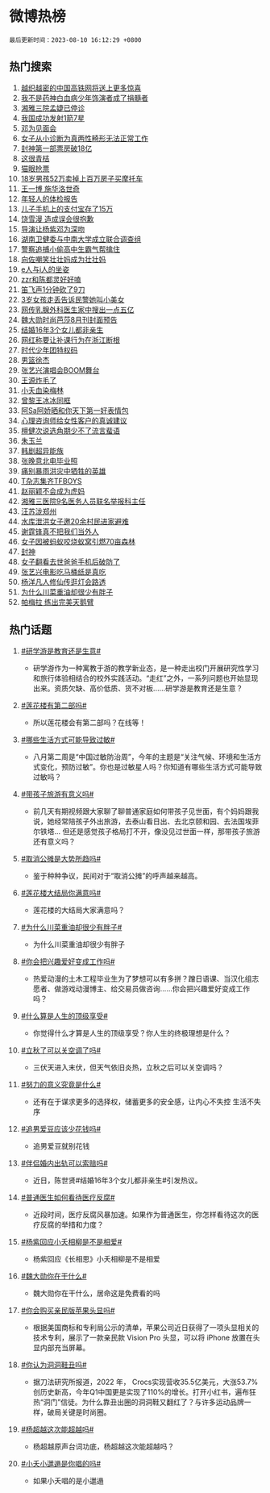 # 微博热榜

`最后更新时间：2023-08-10 16:12:29 +0800`

## 热门搜索

1. [越织越密的中国高铁网将送上更多惊喜](https://m.weibo.cn/search?containerid=100103type%3D1%26t%3D10%26q%3D%23%E8%B6%8A%E7%BB%87%E8%B6%8A%E5%AF%86%E7%9A%84%E4%B8%AD%E5%9B%BD%E9%AB%98%E9%93%81%E7%BD%91%E5%B0%86%E9%80%81%E4%B8%8A%E6%9B%B4%E5%A4%9A%E6%83%8A%E5%96%9C%23&stream_entry_id=51&isnewpage=1&extparam=seat%3D1%26filter_type%3Drealtimehot%26dgr%3D0%26cate%3D10103%26pos%3D0%26stream_entry_id%3D51%26c_type%3D51%26display_time%3D1691655146%26pre_seqid%3D169165514673491755182&luicode=10000011&lfid=106003type%253D25%2526t%253D3%2526disable_hot%253D1%2526filter_type%253Drealtimehot)
1. [我不是药神白血病少年饰演者成了捐髓者](https://m.weibo.cn/search?containerid=100103type%3D1%26t%3D10%26q%3D%23%E6%88%91%E4%B8%8D%E6%98%AF%E8%8D%AF%E7%A5%9E%E7%99%BD%E8%A1%80%E7%97%85%E5%B0%91%E5%B9%B4%E9%A5%B0%E6%BC%94%E8%80%85%E6%88%90%E4%BA%86%E6%8D%90%E9%AB%93%E8%80%85%23&stream_entry_id=31&isnewpage=1&extparam=seat%3D1%26filter_type%3Drealtimehot%26cate%3D5001%26pos%3D0%26stream_entry_id%3D31%26lcate%3D5001%26band_rank%3D1%26q%3D%2523%25E6%2588%2591%25E4%25B8%258D%25E6%2598%25AF%25E8%258D%25AF%25E7%25A5%259E%25E7%2599%25BD%25E8%25A1%2580%25E7%2597%2585%25E5%25B0%2591%25E5%25B9%25B4%25E9%25A5%25B0%25E6%25BC%2594%25E8%2580%2585%25E6%2588%2590%25E4%25BA%2586%25E6%258D%2590%25E9%25AB%2593%25E8%2580%2585%2523%26realpos%3D1%26dgr%3D0%26flag%3D32768%26c_type%3D31%26display_time%3D1691655146%26pre_seqid%3D169165514673491755182&luicode=10000011&lfid=106003type%253D25%2526t%253D3%2526disable_hot%253D1%2526filter_type%253Drealtimehot)
1. [湘雅三院孟婕已停诊](https://m.weibo.cn/search?containerid=100103type%3D1%26t%3D10%26q%3D%23%E6%B9%98%E9%9B%85%E4%B8%89%E9%99%A2%E5%AD%9F%E5%A9%95%E5%B7%B2%E5%81%9C%E8%AF%8A%23&stream_entry_id=31&isnewpage=1&extparam=seat%3D1%26filter_type%3Drealtimehot%26cate%3D5001%26pos%3D1%26stream_entry_id%3D31%26lcate%3D5001%26band_rank%3D2%26q%3D%2523%25E6%25B9%2598%25E9%259B%2585%25E4%25B8%2589%25E9%2599%25A2%25E5%25AD%259F%25E5%25A9%2595%25E5%25B7%25B2%25E5%2581%259C%25E8%25AF%258A%2523%26realpos%3D2%26dgr%3D0%26flag%3D2%26c_type%3D31%26display_time%3D1691655146%26pre_seqid%3D169165514673491755182&luicode=10000011&lfid=106003type%253D25%2526t%253D3%2526disable_hot%253D1%2526filter_type%253Drealtimehot)
1. [我国成功发射1箭7星](https://m.weibo.cn/search?containerid=100103type%3D1%26t%3D10%26q%3D%23%E6%88%91%E5%9B%BD%E6%88%90%E5%8A%9F%E5%8F%91%E5%B0%841%E7%AE%AD7%E6%98%9F%23&stream_entry_id=31&isnewpage=1&extparam=seat%3D1%26filter_type%3Drealtimehot%26cate%3D5001%26pos%3D2%26stream_entry_id%3D31%26lcate%3D5001%26band_rank%3D3%26q%3D%2523%25E6%2588%2591%25E5%259B%25BD%25E6%2588%2590%25E5%258A%259F%25E5%258F%2591%25E5%25B0%25841%25E7%25AE%25AD7%25E6%2598%259F%2523%26realpos%3D3%26dgr%3D0%26flag%3D0%26c_type%3D31%26display_time%3D1691655146%26pre_seqid%3D169165514673491755182&luicode=10000011&lfid=106003type%253D25%2526t%253D3%2526disable_hot%253D1%2526filter_type%253Drealtimehot)
1. [邓为见面会](https://m.weibo.cn/search?containerid=100103type%3D1%26t%3D10%26q%3D%E9%82%93%E4%B8%BA%E8%A7%81%E9%9D%A2%E4%BC%9A&stream_entry_id=31&isnewpage=1&extparam=seat%3D1%26filter_type%3Drealtimehot%26cate%3D5001%26pos%3D3%26stream_entry_id%3D31%26lcate%3D5001%26band_rank%3D4%26q%3D%25E9%2582%2593%25E4%25B8%25BA%25E8%25A7%2581%25E9%259D%25A2%25E4%25BC%259A%26realpos%3D4%26dgr%3D0%26flag%3D1%26c_type%3D31%26display_time%3D1691655146%26pre_seqid%3D169165514673491755182&luicode=10000011&lfid=106003type%253D25%2526t%253D3%2526disable_hot%253D1%2526filter_type%253Drealtimehot)
1. [女子从小诊断为真两性畸形无法正常工作](https://m.weibo.cn/search?containerid=100103type%3D1%26t%3D10%26q%3D%23%E5%A5%B3%E5%AD%90%E4%BB%8E%E5%B0%8F%E8%AF%8A%E6%96%AD%E4%B8%BA%E7%9C%9F%E4%B8%A4%E6%80%A7%E7%95%B8%E5%BD%A2%E6%97%A0%E6%B3%95%E6%AD%A3%E5%B8%B8%E5%B7%A5%E4%BD%9C%23&stream_entry_id=31&isnewpage=1&extparam=seat%3D1%26filter_type%3Drealtimehot%26cate%3D5001%26pos%3D4%26stream_entry_id%3D31%26lcate%3D5001%26band_rank%3D5%26q%3D%2523%25E5%25A5%25B3%25E5%25AD%2590%25E4%25BB%258E%25E5%25B0%258F%25E8%25AF%258A%25E6%2596%25AD%25E4%25B8%25BA%25E7%259C%259F%25E4%25B8%25A4%25E6%2580%25A7%25E7%2595%25B8%25E5%25BD%25A2%25E6%2597%25A0%25E6%25B3%2595%25E6%25AD%25A3%25E5%25B8%25B8%25E5%25B7%25A5%25E4%25BD%259C%2523%26realpos%3D5%26dgr%3D0%26flag%3D2%26c_type%3D31%26display_time%3D1691655146%26pre_seqid%3D169165514673491755182&luicode=10000011&lfid=106003type%253D25%2526t%253D3%2526disable_hot%253D1%2526filter_type%253Drealtimehot)
1. [封神第一部票房破18亿](https://m.weibo.cn/search?containerid=100103type%3D1%26t%3D10%26q%3D%23%E5%B0%81%E7%A5%9E%E7%AC%AC%E4%B8%80%E9%83%A8%E7%A5%A8%E6%88%BF%E7%A0%B418%E4%BA%BF%23&stream_entry_id=31&isnewpage=1&extparam=seat%3D1%26filter_type%3Drealtimehot%26cate%3D5001%26pos%3D5%26stream_entry_id%3D31%26lcate%3D5001%26band_rank%3D6%26q%3D%2523%25E5%25B0%2581%25E7%25A5%259E%25E7%25AC%25AC%25E4%25B8%2580%25E9%2583%25A8%25E7%25A5%25A8%25E6%2588%25BF%25E7%25A0%25B418%25E4%25BA%25BF%2523%26realpos%3D6%26dgr%3D0%26flag%3D1%26c_type%3D31%26display_time%3D1691655146%26pre_seqid%3D169165514673491755182&luicode=10000011&lfid=106003type%253D25%2526t%253D3%2526disable_hot%253D1%2526filter_type%253Drealtimehot)
1. [这很青桔](https://m.weibo.cn/search?containerid=100103type%3D1%26t%3D10%26q%3D%23%E8%BF%99%E5%BE%88%E9%9D%92%E6%A1%94%23&stream_entry_id=31&isnewpage=1&extparam=seat%3D1%26filter_type%3Drealtimehot%26cate%3D5001%26topic_ad%3D1%26pos%3D6%26stream_entry_id%3D31%26lcate%3D5001%26band_rank%3D7%26q%3D%2523%25E8%25BF%2599%25E5%25BE%2588%25E9%259D%2592%25E6%25A1%2594%2523%26dgr%3D0%26is_ad_pos%3D1%26adid%3D198645%26c_type%3D31%26display_time%3D1691655146%26pre_seqid%3D169165514673491755182&luicode=10000011&lfid=106003type%253D25%2526t%253D3%2526disable_hot%253D1%2526filter_type%253Drealtimehot)
1. [猫眼抢票](https://m.weibo.cn/search?containerid=100103type%3D1%26t%3D10%26q%3D%E7%8C%AB%E7%9C%BC%E6%8A%A2%E7%A5%A8&stream_entry_id=31&isnewpage=1&extparam=seat%3D1%26filter_type%3Drealtimehot%26cate%3D5001%26pos%3D7%26stream_entry_id%3D31%26lcate%3D5001%26band_rank%3D7%26q%3D%25E7%258C%25AB%25E7%259C%25BC%25E6%258A%25A2%25E7%25A5%25A8%26realpos%3D7%26dgr%3D0%26flag%3D1%26c_type%3D31%26display_time%3D1691655146%26pre_seqid%3D169165514673491755182&luicode=10000011&lfid=106003type%253D25%2526t%253D3%2526disable_hot%253D1%2526filter_type%253Drealtimehot)
1. [18岁男孩52万卖掉上百万房子买摩托车](https://m.weibo.cn/search?containerid=100103type%3D1%26t%3D10%26q%3D%2318%E5%B2%81%E7%94%B7%E5%AD%A952%E4%B8%87%E5%8D%96%E6%8E%89%E4%B8%8A%E7%99%BE%E4%B8%87%E6%88%BF%E5%AD%90%E4%B9%B0%E6%91%A9%E6%89%98%E8%BD%A6%23&stream_entry_id=31&isnewpage=1&extparam=seat%3D1%26filter_type%3Drealtimehot%26cate%3D5001%26pos%3D8%26stream_entry_id%3D31%26lcate%3D5001%26band_rank%3D8%26q%3D%252318%25E5%25B2%2581%25E7%2594%25B7%25E5%25AD%25A952%25E4%25B8%2587%25E5%258D%2596%25E6%258E%2589%25E4%25B8%258A%25E7%2599%25BE%25E4%25B8%2587%25E6%2588%25BF%25E5%25AD%2590%25E4%25B9%25B0%25E6%2591%25A9%25E6%2589%2598%25E8%25BD%25A6%2523%26realpos%3D8%26dgr%3D0%26flag%3D2%26c_type%3D31%26display_time%3D1691655146%26pre_seqid%3D169165514673491755182&luicode=10000011&lfid=106003type%253D25%2526t%253D3%2526disable_hot%253D1%2526filter_type%253Drealtimehot)
1. [王一博 施华洛世奇](https://m.weibo.cn/search?containerid=100103type%3D1%26t%3D10%26q%3D%E7%8E%8B%E4%B8%80%E5%8D%9A+%E6%96%BD%E5%8D%8E%E6%B4%9B%E4%B8%96%E5%A5%87&stream_entry_id=31&isnewpage=1&extparam=seat%3D1%26filter_type%3Drealtimehot%26cate%3D5001%26pos%3D9%26stream_entry_id%3D31%26lcate%3D5001%26band_rank%3D9%26q%3D%25E7%258E%258B%25E4%25B8%2580%25E5%258D%259A%2520%25E6%2596%25BD%25E5%258D%258E%25E6%25B4%259B%25E4%25B8%2596%25E5%25A5%2587%26realpos%3D9%26dgr%3D0%26flag%3D16%26c_type%3D31%26display_time%3D1691655146%26pre_seqid%3D169165514673491755182&luicode=10000011&lfid=106003type%253D25%2526t%253D3%2526disable_hot%253D1%2526filter_type%253Drealtimehot)
1. [年轻人的体检报告](https://m.weibo.cn/search?containerid=100103type%3D1%26t%3D10%26q%3D%E5%B9%B4%E8%BD%BB%E4%BA%BA%E7%9A%84%E4%BD%93%E6%A3%80%E6%8A%A5%E5%91%8A&stream_entry_id=31&isnewpage=1&extparam=seat%3D1%26filter_type%3Drealtimehot%26cate%3D5001%26pos%3D10%26stream_entry_id%3D31%26lcate%3D5001%26band_rank%3D10%26q%3D%25E5%25B9%25B4%25E8%25BD%25BB%25E4%25BA%25BA%25E7%259A%2584%25E4%25BD%2593%25E6%25A3%2580%25E6%258A%25A5%25E5%2591%258A%26realpos%3D10%26dgr%3D0%26flag%3D1%26c_type%3D31%26display_time%3D1691655146%26pre_seqid%3D169165514673491755182&luicode=10000011&lfid=106003type%253D25%2526t%253D3%2526disable_hot%253D1%2526filter_type%253Drealtimehot)
1. [儿子手机上的支付宝存了15万](https://m.weibo.cn/search?containerid=100103type%3D1%26t%3D10%26q%3D%E5%84%BF%E5%AD%90%E6%89%8B%E6%9C%BA%E4%B8%8A%E7%9A%84%E6%94%AF%E4%BB%98%E5%AE%9D%E5%AD%98%E4%BA%8615%E4%B8%87&stream_entry_id=31&isnewpage=1&extparam=seat%3D1%26filter_type%3Drealtimehot%26cate%3D5001%26pos%3D11%26stream_entry_id%3D31%26lcate%3D5001%26band_rank%3D11%26q%3D%25E5%2584%25BF%25E5%25AD%2590%25E6%2589%258B%25E6%259C%25BA%25E4%25B8%258A%25E7%259A%2584%25E6%2594%25AF%25E4%25BB%2598%25E5%25AE%259D%25E5%25AD%2598%25E4%25BA%258615%25E4%25B8%2587%26realpos%3D11%26dgr%3D0%26flag%3D2%26c_type%3D31%26display_time%3D1691655146%26pre_seqid%3D169165514673491755182&luicode=10000011&lfid=106003type%253D25%2526t%253D3%2526disable_hot%253D1%2526filter_type%253Drealtimehot)
1. [饶雪漫 造成误会很抱歉](https://m.weibo.cn/search?containerid=100103type%3D1%26t%3D10%26q%3D%E9%A5%B6%E9%9B%AA%E6%BC%AB+%E9%80%A0%E6%88%90%E8%AF%AF%E4%BC%9A%E5%BE%88%E6%8A%B1%E6%AD%89&stream_entry_id=31&isnewpage=1&extparam=seat%3D1%26filter_type%3Drealtimehot%26cate%3D5001%26pos%3D12%26stream_entry_id%3D31%26lcate%3D5001%26band_rank%3D12%26q%3D%25E9%25A5%25B6%25E9%259B%25AA%25E6%25BC%25AB%2520%25E9%2580%25A0%25E6%2588%2590%25E8%25AF%25AF%25E4%25BC%259A%25E5%25BE%2588%25E6%258A%25B1%25E6%25AD%2589%26realpos%3D12%26dgr%3D0%26flag%3D2%26c_type%3D31%26display_time%3D1691655146%26pre_seqid%3D169165514673491755182&luicode=10000011&lfid=106003type%253D25%2526t%253D3%2526disable_hot%253D1%2526filter_type%253Drealtimehot)
1. [导演让杨紫邓为深吻](https://m.weibo.cn/search?containerid=100103type%3D1%26t%3D10%26q%3D%23%E5%AF%BC%E6%BC%94%E8%AE%A9%E6%9D%A8%E7%B4%AB%E9%82%93%E4%B8%BA%E6%B7%B1%E5%90%BB%23&stream_entry_id=31&isnewpage=1&extparam=seat%3D1%26filter_type%3Drealtimehot%26cate%3D5001%26pos%3D13%26stream_entry_id%3D31%26lcate%3D5001%26band_rank%3D13%26q%3D%2523%25E5%25AF%25BC%25E6%25BC%2594%25E8%25AE%25A9%25E6%259D%25A8%25E7%25B4%25AB%25E9%2582%2593%25E4%25B8%25BA%25E6%25B7%25B1%25E5%2590%25BB%2523%26realpos%3D13%26dgr%3D0%26flag%3D0%26c_type%3D31%26display_time%3D1691655146%26pre_seqid%3D169165514673491755182&luicode=10000011&lfid=106003type%253D25%2526t%253D3%2526disable_hot%253D1%2526filter_type%253Drealtimehot)
1. [湖南卫健委与中南大学成立联合调查组](https://m.weibo.cn/search?containerid=100103type%3D1%26t%3D10%26q%3D%23%E6%B9%96%E5%8D%97%E5%8D%AB%E5%81%A5%E5%A7%94%E4%B8%8E%E4%B8%AD%E5%8D%97%E5%A4%A7%E5%AD%A6%E6%88%90%E7%AB%8B%E8%81%94%E5%90%88%E8%B0%83%E6%9F%A5%E7%BB%84%23&stream_entry_id=31&isnewpage=1&extparam=seat%3D1%26filter_type%3Drealtimehot%26cate%3D5001%26pos%3D14%26stream_entry_id%3D31%26lcate%3D5001%26band_rank%3D14%26q%3D%2523%25E6%25B9%2596%25E5%258D%2597%25E5%258D%25AB%25E5%2581%25A5%25E5%25A7%2594%25E4%25B8%258E%25E4%25B8%25AD%25E5%258D%2597%25E5%25A4%25A7%25E5%25AD%25A6%25E6%2588%2590%25E7%25AB%258B%25E8%2581%2594%25E5%2590%2588%25E8%25B0%2583%25E6%259F%25A5%25E7%25BB%2584%2523%26realpos%3D14%26dgr%3D0%26flag%3D0%26c_type%3D31%26display_time%3D1691655146%26pre_seqid%3D169165514673491755182&luicode=10000011&lfid=106003type%253D25%2526t%253D3%2526disable_hot%253D1%2526filter_type%253Drealtimehot)
1. [警察追捕小偷高中生霸气帮擒住](https://m.weibo.cn/search?containerid=100103type%3D1%26t%3D10%26q%3D%23%E8%AD%A6%E5%AF%9F%E8%BF%BD%E6%8D%95%E5%B0%8F%E5%81%B7%E9%AB%98%E4%B8%AD%E7%94%9F%E9%9C%B8%E6%B0%94%E5%B8%AE%E6%93%92%E4%BD%8F%23&stream_entry_id=31&isnewpage=1&extparam=seat%3D1%26filter_type%3Drealtimehot%26cate%3D5001%26pos%3D15%26stream_entry_id%3D31%26lcate%3D5001%26dgr%3D0%26band_rank%3D15%26q%3D%2523%25E8%25AD%25A6%25E5%25AF%259F%25E8%25BF%25BD%25E6%258D%2595%25E5%25B0%258F%25E5%2581%25B7%25E9%25AB%2598%25E4%25B8%25AD%25E7%2594%259F%25E9%259C%25B8%25E6%25B0%2594%25E5%25B8%25AE%25E6%2593%2592%25E4%25BD%258F%2523%26realpos%3D15%26flag%3D32768%26adid%3D198968%26c_type%3D31%26display_time%3D1691655146%26pre_seqid%3D169165514673491755182&luicode=10000011&lfid=106003type%253D25%2526t%253D3%2526disable_hot%253D1%2526filter_type%253Drealtimehot)
1. [向佐嘲笑壮壮妈成为壮壮妈](https://m.weibo.cn/search?containerid=100103type%3D1%26t%3D10%26q%3D%23%E5%90%91%E4%BD%90%E5%98%B2%E7%AC%91%E5%A3%AE%E5%A3%AE%E5%A6%88%E6%88%90%E4%B8%BA%E5%A3%AE%E5%A3%AE%E5%A6%88%23&stream_entry_id=31&isnewpage=1&extparam=seat%3D1%26filter_type%3Drealtimehot%26cate%3D5001%26pos%3D16%26stream_entry_id%3D31%26lcate%3D5001%26band_rank%3D16%26q%3D%2523%25E5%2590%2591%25E4%25BD%2590%25E5%2598%25B2%25E7%25AC%2591%25E5%25A3%25AE%25E5%25A3%25AE%25E5%25A6%2588%25E6%2588%2590%25E4%25B8%25BA%25E5%25A3%25AE%25E5%25A3%25AE%25E5%25A6%2588%2523%26realpos%3D16%26dgr%3D0%26flag%3D1%26c_type%3D31%26display_time%3D1691655146%26pre_seqid%3D169165514673491755182&luicode=10000011&lfid=106003type%253D25%2526t%253D3%2526disable_hot%253D1%2526filter_type%253Drealtimehot)
1. [e人与i人的坐姿](https://m.weibo.cn/search?containerid=100103type%3D1%26t%3D10%26q%3D%23e%E4%BA%BA%E4%B8%8Ei%E4%BA%BA%E7%9A%84%E5%9D%90%E5%A7%BF%23&stream_entry_id=31&isnewpage=1&extparam=seat%3D1%26filter_type%3Drealtimehot%26cate%3D5001%26pos%3D17%26stream_entry_id%3D31%26lcate%3D5001%26band_rank%3D17%26q%3D%2523e%25E4%25BA%25BA%25E4%25B8%258Ei%25E4%25BA%25BA%25E7%259A%2584%25E5%259D%2590%25E5%25A7%25BF%2523%26realpos%3D17%26dgr%3D0%26flag%3D0%26c_type%3D31%26display_time%3D1691655146%26pre_seqid%3D169165514673491755182&luicode=10000011&lfid=106003type%253D25%2526t%253D3%2526disable_hot%253D1%2526filter_type%253Drealtimehot)
1. [zzr和陈都灵好好嗑](https://m.weibo.cn/search?containerid=100103type%3D1%26t%3D10%26q%3Dzzr%E5%92%8C%E9%99%88%E9%83%BD%E7%81%B5%E5%A5%BD%E5%A5%BD%E5%97%91&stream_entry_id=31&isnewpage=1&extparam=seat%3D1%26filter_type%3Drealtimehot%26cate%3D5001%26pos%3D18%26stream_entry_id%3D31%26lcate%3D5001%26band_rank%3D18%26q%3Dzzr%25E5%2592%258C%25E9%2599%2588%25E9%2583%25BD%25E7%2581%25B5%25E5%25A5%25BD%25E5%25A5%25BD%25E5%2597%2591%26realpos%3D18%26dgr%3D0%26flag%3D0%26c_type%3D31%26display_time%3D1691655146%26pre_seqid%3D169165514673491755182&luicode=10000011&lfid=106003type%253D25%2526t%253D3%2526disable_hot%253D1%2526filter_type%253Drealtimehot)
1. [笛飞声1分钟砍了9刀](https://m.weibo.cn/search?containerid=100103type%3D1%26t%3D10%26q%3D%23%E7%AC%9B%E9%A3%9E%E5%A3%B01%E5%88%86%E9%92%9F%E7%A0%8D%E4%BA%869%E5%88%80%23&stream_entry_id=31&isnewpage=1&extparam=seat%3D1%26filter_type%3Drealtimehot%26cate%3D5001%26pos%3D19%26stream_entry_id%3D31%26lcate%3D5001%26band_rank%3D19%26q%3D%2523%25E7%25AC%259B%25E9%25A3%259E%25E5%25A3%25B01%25E5%2588%2586%25E9%2592%259F%25E7%25A0%258D%25E4%25BA%25869%25E5%2588%2580%2523%26realpos%3D19%26dgr%3D0%26flag%3D1%26c_type%3D31%26display_time%3D1691655146%26pre_seqid%3D169165514673491755182&luicode=10000011&lfid=106003type%253D25%2526t%253D3%2526disable_hot%253D1%2526filter_type%253Drealtimehot)
1. [3岁女孩走丢告诉民警她叫小美女](https://m.weibo.cn/search?containerid=100103type%3D1%26t%3D10%26q%3D%233%E5%B2%81%E5%A5%B3%E5%AD%A9%E8%B5%B0%E4%B8%A2%E5%91%8A%E8%AF%89%E6%B0%91%E8%AD%A6%E5%A5%B9%E5%8F%AB%E5%B0%8F%E7%BE%8E%E5%A5%B3%23&stream_entry_id=31&isnewpage=1&extparam=seat%3D1%26filter_type%3Drealtimehot%26cate%3D5001%26pos%3D20%26stream_entry_id%3D31%26lcate%3D5001%26band_rank%3D20%26q%3D%25233%25E5%25B2%2581%25E5%25A5%25B3%25E5%25AD%25A9%25E8%25B5%25B0%25E4%25B8%25A2%25E5%2591%258A%25E8%25AF%2589%25E6%25B0%2591%25E8%25AD%25A6%25E5%25A5%25B9%25E5%258F%25AB%25E5%25B0%258F%25E7%25BE%258E%25E5%25A5%25B3%2523%26realpos%3D20%26dgr%3D0%26flag%3D32768%26c_type%3D31%26display_time%3D1691655146%26pre_seqid%3D169165514673491755182&luicode=10000011&lfid=106003type%253D25%2526t%253D3%2526disable_hot%253D1%2526filter_type%253Drealtimehot)
1. [网传乳腺外科医生家中搜出一点五亿](https://m.weibo.cn/search?containerid=100103type%3D1%26t%3D10%26q%3D%23%E7%BD%91%E4%BC%A0%E4%B9%B3%E8%85%BA%E5%A4%96%E7%A7%91%E5%8C%BB%E7%94%9F%E5%AE%B6%E4%B8%AD%E6%90%9C%E5%87%BA%E4%B8%80%E7%82%B9%E4%BA%94%E4%BA%BF%23&stream_entry_id=31&isnewpage=1&extparam=seat%3D1%26filter_type%3Drealtimehot%26cate%3D5001%26pos%3D21%26stream_entry_id%3D31%26lcate%3D5001%26band_rank%3D21%26q%3D%2523%25E7%25BD%2591%25E4%25BC%25A0%25E4%25B9%25B3%25E8%2585%25BA%25E5%25A4%2596%25E7%25A7%2591%25E5%258C%25BB%25E7%2594%259F%25E5%25AE%25B6%25E4%25B8%25AD%25E6%2590%259C%25E5%2587%25BA%25E4%25B8%2580%25E7%2582%25B9%25E4%25BA%2594%25E4%25BA%25BF%2523%26realpos%3D21%26dgr%3D0%26flag%3D1%26c_type%3D31%26display_time%3D1691655146%26pre_seqid%3D169165514673491755182&luicode=10000011&lfid=106003type%253D25%2526t%253D3%2526disable_hot%253D1%2526filter_type%253Drealtimehot)
1. [魏大勋时尚芭莎8月刊封面预告](https://m.weibo.cn/search?containerid=100103type%3D1%26t%3D10%26q%3D%23%E9%AD%8F%E5%A4%A7%E5%8B%8B%E6%97%B6%E5%B0%9A%E8%8A%AD%E8%8E%8E8%E6%9C%88%E5%88%8A%E5%B0%81%E9%9D%A2%E9%A2%84%E5%91%8A%23&stream_entry_id=31&isnewpage=1&extparam=seat%3D1%26filter_type%3Drealtimehot%26cate%3D5001%26pos%3D22%26stream_entry_id%3D31%26lcate%3D5001%26band_rank%3D22%26q%3D%2523%25E9%25AD%258F%25E5%25A4%25A7%25E5%258B%258B%25E6%2597%25B6%25E5%25B0%259A%25E8%258A%25AD%25E8%258E%258E8%25E6%259C%2588%25E5%2588%258A%25E5%25B0%2581%25E9%259D%25A2%25E9%25A2%2584%25E5%2591%258A%2523%26realpos%3D22%26dgr%3D0%26flag%3D1%26c_type%3D31%26display_time%3D1691655146%26pre_seqid%3D169165514673491755182&luicode=10000011&lfid=106003type%253D25%2526t%253D3%2526disable_hot%253D1%2526filter_type%253Drealtimehot)
1. [结婚16年3个女儿都非亲生](https://m.weibo.cn/search?containerid=100103type%3D1%26t%3D10%26q%3D%23%E7%BB%93%E5%A9%9A16%E5%B9%B43%E4%B8%AA%E5%A5%B3%E5%84%BF%E9%83%BD%E9%9D%9E%E4%BA%B2%E7%94%9F%23&stream_entry_id=31&isnewpage=1&extparam=seat%3D1%26filter_type%3Drealtimehot%26cate%3D5001%26pos%3D23%26stream_entry_id%3D31%26lcate%3D5001%26band_rank%3D23%26q%3D%2523%25E7%25BB%2593%25E5%25A9%259A16%25E5%25B9%25B43%25E4%25B8%25AA%25E5%25A5%25B3%25E5%2584%25BF%25E9%2583%25BD%25E9%259D%259E%25E4%25BA%25B2%25E7%2594%259F%2523%26realpos%3D23%26dgr%3D0%26flag%3D0%26c_type%3D31%26display_time%3D1691655146%26pre_seqid%3D169165514673491755182&luicode=10000011&lfid=106003type%253D25%2526t%253D3%2526disable_hot%253D1%2526filter_type%253Drealtimehot)
1. [网红称要让补课行为在浙江断根](https://m.weibo.cn/search?containerid=100103type%3D1%26t%3D10%26q%3D%23%E7%BD%91%E7%BA%A2%E7%A7%B0%E8%A6%81%E8%AE%A9%E8%A1%A5%E8%AF%BE%E8%A1%8C%E4%B8%BA%E5%9C%A8%E6%B5%99%E6%B1%9F%E6%96%AD%E6%A0%B9%23&stream_entry_id=31&isnewpage=1&extparam=seat%3D1%26filter_type%3Drealtimehot%26cate%3D5001%26pos%3D24%26stream_entry_id%3D31%26lcate%3D5001%26band_rank%3D24%26q%3D%2523%25E7%25BD%2591%25E7%25BA%25A2%25E7%25A7%25B0%25E8%25A6%2581%25E8%25AE%25A9%25E8%25A1%25A5%25E8%25AF%25BE%25E8%25A1%258C%25E4%25B8%25BA%25E5%259C%25A8%25E6%25B5%2599%25E6%25B1%259F%25E6%2596%25AD%25E6%25A0%25B9%2523%26realpos%3D24%26dgr%3D0%26flag%3D0%26c_type%3D31%26display_time%3D1691655146%26pre_seqid%3D169165514673491755182&luicode=10000011&lfid=106003type%253D25%2526t%253D3%2526disable_hot%253D1%2526filter_type%253Drealtimehot)
1. [时代少年团特权码](https://m.weibo.cn/search?containerid=100103type%3D1%26t%3D10%26q%3D%E6%97%B6%E4%BB%A3%E5%B0%91%E5%B9%B4%E5%9B%A2%E7%89%B9%E6%9D%83%E7%A0%81&stream_entry_id=31&isnewpage=1&extparam=seat%3D1%26filter_type%3Drealtimehot%26cate%3D5001%26pos%3D25%26stream_entry_id%3D31%26lcate%3D5001%26band_rank%3D25%26q%3D%25E6%2597%25B6%25E4%25BB%25A3%25E5%25B0%2591%25E5%25B9%25B4%25E5%259B%25A2%25E7%2589%25B9%25E6%259D%2583%25E7%25A0%2581%26realpos%3D25%26dgr%3D0%26flag%3D1%26c_type%3D31%26display_time%3D1691655146%26pre_seqid%3D169165514673491755182&luicode=10000011&lfid=106003type%253D25%2526t%253D3%2526disable_hot%253D1%2526filter_type%253Drealtimehot)
1. [男篮徐杰](https://m.weibo.cn/search?containerid=100103type%3D1%26t%3D10%26q%3D%E7%94%B7%E7%AF%AE%E5%BE%90%E6%9D%B0&stream_entry_id=31&isnewpage=1&extparam=seat%3D1%26filter_type%3Drealtimehot%26cate%3D5001%26pos%3D26%26stream_entry_id%3D31%26lcate%3D5001%26band_rank%3D26%26q%3D%25E7%2594%25B7%25E7%25AF%25AE%25E5%25BE%2590%25E6%259D%25B0%26realpos%3D26%26dgr%3D0%26flag%3D0%26c_type%3D31%26display_time%3D1691655146%26pre_seqid%3D169165514673491755182&luicode=10000011&lfid=106003type%253D25%2526t%253D3%2526disable_hot%253D1%2526filter_type%253Drealtimehot)
1. [张艺兴演唱会BOOM舞台](https://m.weibo.cn/search?containerid=100103type%3D1%26t%3D10%26q%3D%23%E5%BC%A0%E8%89%BA%E5%85%B4%E6%BC%94%E5%94%B1%E4%BC%9ABOOM%E8%88%9E%E5%8F%B0%23&stream_entry_id=31&isnewpage=1&extparam=seat%3D1%26filter_type%3Drealtimehot%26cate%3D5001%26pos%3D27%26stream_entry_id%3D31%26lcate%3D5001%26band_rank%3D27%26q%3D%2523%25E5%25BC%25A0%25E8%2589%25BA%25E5%2585%25B4%25E6%25BC%2594%25E5%2594%25B1%25E4%25BC%259ABOOM%25E8%2588%259E%25E5%258F%25B0%2523%26realpos%3D27%26dgr%3D0%26flag%3D1%26c_type%3D31%26display_time%3D1691655146%26pre_seqid%3D169165514673491755182&luicode=10000011&lfid=106003type%253D25%2526t%253D3%2526disable_hot%253D1%2526filter_type%253Drealtimehot)
1. [王源炸毛了](https://m.weibo.cn/search?containerid=100103type%3D1%26t%3D10%26q%3D%23%E7%8E%8B%E6%BA%90%E7%82%B8%E6%AF%9B%E4%BA%86%23&stream_entry_id=31&isnewpage=1&extparam=seat%3D1%26filter_type%3Drealtimehot%26cate%3D5001%26pos%3D28%26stream_entry_id%3D31%26lcate%3D5001%26band_rank%3D28%26q%3D%2523%25E7%258E%258B%25E6%25BA%2590%25E7%2582%25B8%25E6%25AF%259B%25E4%25BA%2586%2523%26realpos%3D28%26dgr%3D0%26flag%3D0%26c_type%3D31%26display_time%3D1691655146%26pre_seqid%3D169165514673491755182&luicode=10000011&lfid=106003type%253D25%2526t%253D3%2526disable_hot%253D1%2526filter_type%253Drealtimehot)
1. [小夭血染梅林](https://m.weibo.cn/search?containerid=100103type%3D1%26t%3D10%26q%3D%23%E5%B0%8F%E5%A4%AD%E8%A1%80%E6%9F%93%E6%A2%85%E6%9E%97%23&stream_entry_id=31&isnewpage=1&extparam=seat%3D1%26filter_type%3Drealtimehot%26cate%3D5001%26pos%3D29%26stream_entry_id%3D31%26lcate%3D5001%26band_rank%3D29%26q%3D%2523%25E5%25B0%258F%25E5%25A4%25AD%25E8%25A1%2580%25E6%259F%2593%25E6%25A2%2585%25E6%259E%2597%2523%26realpos%3D29%26dgr%3D0%26flag%3D0%26c_type%3D31%26display_time%3D1691655146%26pre_seqid%3D169165514673491755182&luicode=10000011&lfid=106003type%253D25%2526t%253D3%2526disable_hot%253D1%2526filter_type%253Drealtimehot)
1. [曾黎王冰冰同框](https://m.weibo.cn/search?containerid=100103type%3D1%26t%3D10%26q%3D%23%E6%9B%BE%E9%BB%8E%E7%8E%8B%E5%86%B0%E5%86%B0%E5%90%8C%E6%A1%86%23&stream_entry_id=31&isnewpage=1&extparam=seat%3D1%26filter_type%3Drealtimehot%26cate%3D5001%26pos%3D30%26stream_entry_id%3D31%26lcate%3D5001%26band_rank%3D30%26q%3D%2523%25E6%259B%25BE%25E9%25BB%258E%25E7%258E%258B%25E5%2586%25B0%25E5%2586%25B0%25E5%2590%258C%25E6%25A1%2586%2523%26realpos%3D30%26dgr%3D0%26flag%3D1%26c_type%3D31%26display_time%3D1691655146%26pre_seqid%3D169165514673491755182&luicode=10000011&lfid=106003type%253D25%2526t%253D3%2526disable_hot%253D1%2526filter_type%253Drealtimehot)
1. [阿Sa阿娇晒和你天下第一好表情包](https://m.weibo.cn/search?containerid=100103type%3D1%26t%3D10%26q%3D%23%E9%98%BFSa%E9%98%BF%E5%A8%87%E6%99%92%E5%92%8C%E4%BD%A0%E5%A4%A9%E4%B8%8B%E7%AC%AC%E4%B8%80%E5%A5%BD%E8%A1%A8%E6%83%85%E5%8C%85%23&stream_entry_id=31&isnewpage=1&extparam=seat%3D1%26filter_type%3Drealtimehot%26cate%3D5001%26pos%3D31%26stream_entry_id%3D31%26lcate%3D5001%26band_rank%3D31%26q%3D%2523%25E9%2598%25BFSa%25E9%2598%25BF%25E5%25A8%2587%25E6%2599%2592%25E5%2592%258C%25E4%25BD%25A0%25E5%25A4%25A9%25E4%25B8%258B%25E7%25AC%25AC%25E4%25B8%2580%25E5%25A5%25BD%25E8%25A1%25A8%25E6%2583%2585%25E5%258C%2585%2523%26realpos%3D31%26dgr%3D0%26flag%3D1%26c_type%3D31%26display_time%3D1691655146%26pre_seqid%3D169165514673491755182&luicode=10000011&lfid=106003type%253D25%2526t%253D3%2526disable_hot%253D1%2526filter_type%253Drealtimehot)
1. [心理咨询师给女性客户的真诚建议](https://m.weibo.cn/search?containerid=100103type%3D1%26t%3D10%26q%3D%E5%BF%83%E7%90%86%E5%92%A8%E8%AF%A2%E5%B8%88%E7%BB%99%E5%A5%B3%E6%80%A7%E5%AE%A2%E6%88%B7%E7%9A%84%E7%9C%9F%E8%AF%9A%E5%BB%BA%E8%AE%AE&stream_entry_id=31&isnewpage=1&extparam=seat%3D1%26filter_type%3Drealtimehot%26cate%3D5001%26pos%3D32%26stream_entry_id%3D31%26lcate%3D5001%26band_rank%3D32%26q%3D%25E5%25BF%2583%25E7%2590%2586%25E5%2592%25A8%25E8%25AF%25A2%25E5%25B8%2588%25E7%25BB%2599%25E5%25A5%25B3%25E6%2580%25A7%25E5%25AE%25A2%25E6%2588%25B7%25E7%259A%2584%25E7%259C%259F%25E8%25AF%259A%25E5%25BB%25BA%25E8%25AE%25AE%26realpos%3D32%26dgr%3D0%26flag%3D0%26c_type%3D31%26display_time%3D1691655146%26pre_seqid%3D169165514673491755182&luicode=10000011&lfid=106003type%253D25%2526t%253D3%2526disable_hot%253D1%2526filter_type%253Drealtimehot)
1. [檀健次说选角期少不了流言蜚语](https://m.weibo.cn/search?containerid=100103type%3D1%26t%3D10%26q%3D%23%E6%AA%80%E5%81%A5%E6%AC%A1%E8%AF%B4%E9%80%89%E8%A7%92%E6%9C%9F%E5%B0%91%E4%B8%8D%E4%BA%86%E6%B5%81%E8%A8%80%E8%9C%9A%E8%AF%AD%23&stream_entry_id=31&isnewpage=1&extparam=seat%3D1%26filter_type%3Drealtimehot%26cate%3D5001%26pos%3D33%26stream_entry_id%3D31%26lcate%3D5001%26band_rank%3D33%26q%3D%2523%25E6%25AA%2580%25E5%2581%25A5%25E6%25AC%25A1%25E8%25AF%25B4%25E9%2580%2589%25E8%25A7%2592%25E6%259C%259F%25E5%25B0%2591%25E4%25B8%258D%25E4%25BA%2586%25E6%25B5%2581%25E8%25A8%2580%25E8%259C%259A%25E8%25AF%25AD%2523%26realpos%3D33%26dgr%3D0%26flag%3D0%26c_type%3D31%26display_time%3D1691655146%26pre_seqid%3D169165514673491755182&luicode=10000011&lfid=106003type%253D25%2526t%253D3%2526disable_hot%253D1%2526filter_type%253Drealtimehot)
1. [朱玉兰](https://m.weibo.cn/search?containerid=100103type%3D1%26t%3D10%26q%3D%E6%9C%B1%E7%8E%89%E5%85%B0&stream_entry_id=31&isnewpage=1&extparam=seat%3D1%26filter_type%3Drealtimehot%26cate%3D5001%26pos%3D34%26stream_entry_id%3D31%26lcate%3D5001%26band_rank%3D34%26q%3D%25E6%259C%25B1%25E7%258E%2589%25E5%2585%25B0%26realpos%3D34%26dgr%3D0%26flag%3D1%26c_type%3D31%26display_time%3D1691655146%26pre_seqid%3D169165514673491755182&luicode=10000011&lfid=106003type%253D25%2526t%253D3%2526disable_hot%253D1%2526filter_type%253Drealtimehot)
1. [韩剧超异能族](https://m.weibo.cn/search?containerid=100103type%3D1%26t%3D10%26q%3D%E9%9F%A9%E5%89%A7%E8%B6%85%E5%BC%82%E8%83%BD%E6%97%8F&stream_entry_id=31&isnewpage=1&extparam=seat%3D1%26filter_type%3Drealtimehot%26cate%3D5001%26pos%3D35%26stream_entry_id%3D31%26lcate%3D5001%26band_rank%3D35%26q%3D%25E9%259F%25A9%25E5%2589%25A7%25E8%25B6%2585%25E5%25BC%2582%25E8%2583%25BD%25E6%2597%258F%26realpos%3D35%26dgr%3D0%26flag%3D1%26c_type%3D31%26display_time%3D1691655146%26pre_seqid%3D169165514673491755182&luicode=10000011&lfid=106003type%253D25%2526t%253D3%2526disable_hot%253D1%2526filter_type%253Drealtimehot)
1. [张晚意北电毕业照](https://m.weibo.cn/search?containerid=100103type%3D1%26t%3D10%26q%3D%23%E5%BC%A0%E6%99%9A%E6%84%8F%E5%8C%97%E7%94%B5%E6%AF%95%E4%B8%9A%E7%85%A7%23&stream_entry_id=31&isnewpage=1&extparam=seat%3D1%26filter_type%3Drealtimehot%26cate%3D5001%26pos%3D36%26stream_entry_id%3D31%26lcate%3D5001%26band_rank%3D36%26q%3D%2523%25E5%25BC%25A0%25E6%2599%259A%25E6%2584%258F%25E5%258C%2597%25E7%2594%25B5%25E6%25AF%2595%25E4%25B8%259A%25E7%2585%25A7%2523%26realpos%3D36%26dgr%3D0%26flag%3D0%26c_type%3D31%26display_time%3D1691655146%26pre_seqid%3D169165514673491755182&luicode=10000011&lfid=106003type%253D25%2526t%253D3%2526disable_hot%253D1%2526filter_type%253Drealtimehot)
1. [痛别暴雨洪灾中牺牲的英雄](https://m.weibo.cn/search?containerid=100103type%3D1%26t%3D10%26q%3D%23%E7%97%9B%E5%88%AB%E6%9A%B4%E9%9B%A8%E6%B4%AA%E7%81%BE%E4%B8%AD%E7%89%BA%E7%89%B2%E7%9A%84%E8%8B%B1%E9%9B%84%23&stream_entry_id=31&isnewpage=1&extparam=seat%3D1%26filter_type%3Drealtimehot%26cate%3D5001%26pos%3D37%26stream_entry_id%3D31%26lcate%3D5001%26band_rank%3D37%26q%3D%2523%25E7%2597%259B%25E5%2588%25AB%25E6%259A%25B4%25E9%259B%25A8%25E6%25B4%25AA%25E7%2581%25BE%25E4%25B8%25AD%25E7%2589%25BA%25E7%2589%25B2%25E7%259A%2584%25E8%258B%25B1%25E9%259B%2584%2523%26realpos%3D37%26dgr%3D0%26flag%3D0%26c_type%3D31%26display_time%3D1691655146%26pre_seqid%3D169165514673491755182&luicode=10000011&lfid=106003type%253D25%2526t%253D3%2526disable_hot%253D1%2526filter_type%253Drealtimehot)
1. [T杂志集齐TFBOYS](https://m.weibo.cn/search?containerid=100103type%3D1%26t%3D10%26q%3D%23T%E6%9D%82%E5%BF%97%E9%9B%86%E9%BD%90TFBOYS%23&stream_entry_id=31&isnewpage=1&extparam=seat%3D1%26filter_type%3Drealtimehot%26cate%3D5001%26pos%3D38%26stream_entry_id%3D31%26lcate%3D5001%26band_rank%3D38%26q%3D%2523T%25E6%259D%2582%25E5%25BF%2597%25E9%259B%2586%25E9%25BD%2590TFBOYS%2523%26realpos%3D38%26dgr%3D0%26flag%3D0%26c_type%3D31%26display_time%3D1691655146%26pre_seqid%3D169165514673491755182&luicode=10000011&lfid=106003type%253D25%2526t%253D3%2526disable_hot%253D1%2526filter_type%253Drealtimehot)
1. [赵丽颖不会成为虎妈](https://m.weibo.cn/search?containerid=100103type%3D1%26t%3D10%26q%3D%23%E8%B5%B5%E4%B8%BD%E9%A2%96%E4%B8%8D%E4%BC%9A%E6%88%90%E4%B8%BA%E8%99%8E%E5%A6%88%23&stream_entry_id=31&isnewpage=1&extparam=seat%3D1%26filter_type%3Drealtimehot%26cate%3D5001%26pos%3D39%26stream_entry_id%3D31%26lcate%3D5001%26band_rank%3D39%26q%3D%2523%25E8%25B5%25B5%25E4%25B8%25BD%25E9%25A2%2596%25E4%25B8%258D%25E4%25BC%259A%25E6%2588%2590%25E4%25B8%25BA%25E8%2599%258E%25E5%25A6%2588%2523%26realpos%3D39%26dgr%3D0%26flag%3D0%26c_type%3D31%26display_time%3D1691655146%26pre_seqid%3D169165514673491755182&luicode=10000011&lfid=106003type%253D25%2526t%253D3%2526disable_hot%253D1%2526filter_type%253Drealtimehot)
1. [湘雅三医院9名医务人员联名举报科主任](https://m.weibo.cn/search?containerid=100103type%3D1%26t%3D10%26q%3D%23%E6%B9%98%E9%9B%85%E4%B8%89%E5%8C%BB%E9%99%A29%E5%90%8D%E5%8C%BB%E5%8A%A1%E4%BA%BA%E5%91%98%E8%81%94%E5%90%8D%E4%B8%BE%E6%8A%A5%E7%A7%91%E4%B8%BB%E4%BB%BB%23&stream_entry_id=31&isnewpage=1&extparam=seat%3D1%26filter_type%3Drealtimehot%26cate%3D5001%26pos%3D40%26stream_entry_id%3D31%26lcate%3D5001%26band_rank%3D40%26q%3D%2523%25E6%25B9%2598%25E9%259B%2585%25E4%25B8%2589%25E5%258C%25BB%25E9%2599%25A29%25E5%2590%258D%25E5%258C%25BB%25E5%258A%25A1%25E4%25BA%25BA%25E5%2591%2598%25E8%2581%2594%25E5%2590%258D%25E4%25B8%25BE%25E6%258A%25A5%25E7%25A7%2591%25E4%25B8%25BB%25E4%25BB%25BB%2523%26realpos%3D40%26dgr%3D0%26flag%3D0%26c_type%3D31%26display_time%3D1691655146%26pre_seqid%3D169165514673491755182&luicode=10000011&lfid=106003type%253D25%2526t%253D3%2526disable_hot%253D1%2526filter_type%253Drealtimehot)
1. [汪苏泷郑州](https://m.weibo.cn/search?containerid=100103type%3D1%26t%3D10%26q%3D%23%E6%B1%AA%E8%8B%8F%E6%B3%B7%E9%83%91%E5%B7%9E%23&stream_entry_id=31&isnewpage=1&extparam=seat%3D1%26filter_type%3Drealtimehot%26cate%3D5001%26pos%3D41%26stream_entry_id%3D31%26lcate%3D5001%26band_rank%3D41%26q%3D%2523%25E6%25B1%25AA%25E8%258B%258F%25E6%25B3%25B7%25E9%2583%2591%25E5%25B7%259E%2523%26realpos%3D41%26dgr%3D0%26flag%3D1%26c_type%3D31%26display_time%3D1691655146%26pre_seqid%3D169165514673491755182&luicode=10000011&lfid=106003type%253D25%2526t%253D3%2526disable_hot%253D1%2526filter_type%253Drealtimehot)
1. [水库泄洪女子邀20余村民进家避难](https://m.weibo.cn/search?containerid=100103type%3D1%26t%3D10%26q%3D%23%E6%B0%B4%E5%BA%93%E6%B3%84%E6%B4%AA%E5%A5%B3%E5%AD%90%E9%82%8020%E4%BD%99%E6%9D%91%E6%B0%91%E8%BF%9B%E5%AE%B6%E9%81%BF%E9%9A%BE%23&stream_entry_id=31&isnewpage=1&extparam=seat%3D1%26filter_type%3Drealtimehot%26cate%3D5001%26pos%3D42%26stream_entry_id%3D31%26lcate%3D5001%26band_rank%3D42%26q%3D%2523%25E6%25B0%25B4%25E5%25BA%2593%25E6%25B3%2584%25E6%25B4%25AA%25E5%25A5%25B3%25E5%25AD%2590%25E9%2582%258020%25E4%25BD%2599%25E6%259D%2591%25E6%25B0%2591%25E8%25BF%259B%25E5%25AE%25B6%25E9%2581%25BF%25E9%259A%25BE%2523%26realpos%3D42%26dgr%3D0%26flag%3D32768%26c_type%3D31%26display_time%3D1691655146%26pre_seqid%3D169165514673491755182&luicode=10000011&lfid=106003type%253D25%2526t%253D3%2526disable_hot%253D1%2526filter_type%253Drealtimehot)
1. [谢霆锋真不把我们当外人](https://m.weibo.cn/search?containerid=100103type%3D1%26t%3D10%26q%3D%23%E8%B0%A2%E9%9C%86%E9%94%8B%E7%9C%9F%E4%B8%8D%E6%8A%8A%E6%88%91%E4%BB%AC%E5%BD%93%E5%A4%96%E4%BA%BA%23&stream_entry_id=31&isnewpage=1&extparam=seat%3D1%26filter_type%3Drealtimehot%26cate%3D5001%26pos%3D43%26stream_entry_id%3D31%26lcate%3D5001%26band_rank%3D43%26q%3D%2523%25E8%25B0%25A2%25E9%259C%2586%25E9%2594%258B%25E7%259C%259F%25E4%25B8%258D%25E6%258A%258A%25E6%2588%2591%25E4%25BB%25AC%25E5%25BD%2593%25E5%25A4%2596%25E4%25BA%25BA%2523%26realpos%3D43%26dgr%3D0%26flag%3D1%26c_type%3D31%26display_time%3D1691655146%26pre_seqid%3D169165514673491755182&luicode=10000011&lfid=106003type%253D25%2526t%253D3%2526disable_hot%253D1%2526filter_type%253Drealtimehot)
1. [女子因被蚂蚁咬烧蚁窝引燃70亩森林](https://m.weibo.cn/search?containerid=100103type%3D1%26t%3D10%26q%3D%23%E5%A5%B3%E5%AD%90%E5%9B%A0%E8%A2%AB%E8%9A%82%E8%9A%81%E5%92%AC%E7%83%A7%E8%9A%81%E7%AA%9D%E5%BC%95%E7%87%8370%E4%BA%A9%E6%A3%AE%E6%9E%97%23&stream_entry_id=31&isnewpage=1&extparam=seat%3D1%26filter_type%3Drealtimehot%26cate%3D5001%26pos%3D44%26stream_entry_id%3D31%26lcate%3D5001%26band_rank%3D44%26q%3D%2523%25E5%25A5%25B3%25E5%25AD%2590%25E5%259B%25A0%25E8%25A2%25AB%25E8%259A%2582%25E8%259A%2581%25E5%2592%25AC%25E7%2583%25A7%25E8%259A%2581%25E7%25AA%259D%25E5%25BC%2595%25E7%2587%258370%25E4%25BA%25A9%25E6%25A3%25AE%25E6%259E%2597%2523%26realpos%3D44%26dgr%3D0%26flag%3D0%26c_type%3D31%26display_time%3D1691655146%26pre_seqid%3D169165514673491755182&luicode=10000011&lfid=106003type%253D25%2526t%253D3%2526disable_hot%253D1%2526filter_type%253Drealtimehot)
1. [封神](https://m.weibo.cn/search?containerid=100103type%3D1%26t%3D10%26q%3D%E5%B0%81%E7%A5%9E&stream_entry_id=31&isnewpage=1&extparam=seat%3D1%26filter_type%3Drealtimehot%26cate%3D5001%26pos%3D45%26stream_entry_id%3D31%26lcate%3D5001%26band_rank%3D45%26q%3D%25E5%25B0%2581%25E7%25A5%259E%26realpos%3D45%26dgr%3D0%26flag%3D0%26c_type%3D31%26display_time%3D1691655146%26pre_seqid%3D169165514673491755182&luicode=10000011&lfid=106003type%253D25%2526t%253D3%2526disable_hot%253D1%2526filter_type%253Drealtimehot)
1. [女子翻看去世爸爸手机后破防了](https://m.weibo.cn/search?containerid=100103type%3D1%26t%3D10%26q%3D%23%E5%A5%B3%E5%AD%90%E7%BF%BB%E7%9C%8B%E5%8E%BB%E4%B8%96%E7%88%B8%E7%88%B8%E6%89%8B%E6%9C%BA%E5%90%8E%E7%A0%B4%E9%98%B2%E4%BA%86%23&stream_entry_id=31&isnewpage=1&extparam=seat%3D1%26filter_type%3Drealtimehot%26cate%3D5001%26pos%3D46%26stream_entry_id%3D31%26lcate%3D5001%26band_rank%3D46%26q%3D%2523%25E5%25A5%25B3%25E5%25AD%2590%25E7%25BF%25BB%25E7%259C%258B%25E5%258E%25BB%25E4%25B8%2596%25E7%2588%25B8%25E7%2588%25B8%25E6%2589%258B%25E6%259C%25BA%25E5%2590%258E%25E7%25A0%25B4%25E9%2598%25B2%25E4%25BA%2586%2523%26realpos%3D46%26dgr%3D0%26flag%3D32768%26c_type%3D31%26display_time%3D1691655146%26pre_seqid%3D169165514673491755182&luicode=10000011&lfid=106003type%253D25%2526t%253D3%2526disable_hot%253D1%2526filter_type%253Drealtimehot)
1. [张艺兴电影吃马桶纸是真吃](https://m.weibo.cn/search?containerid=100103type%3D1%26t%3D10%26q%3D%23%E5%BC%A0%E8%89%BA%E5%85%B4%E7%94%B5%E5%BD%B1%E5%90%83%E9%A9%AC%E6%A1%B6%E7%BA%B8%E6%98%AF%E7%9C%9F%E5%90%83%23&stream_entry_id=31&isnewpage=1&extparam=seat%3D1%26filter_type%3Drealtimehot%26cate%3D5001%26pos%3D47%26stream_entry_id%3D31%26lcate%3D5001%26band_rank%3D47%26q%3D%2523%25E5%25BC%25A0%25E8%2589%25BA%25E5%2585%25B4%25E7%2594%25B5%25E5%25BD%25B1%25E5%2590%2583%25E9%25A9%25AC%25E6%25A1%25B6%25E7%25BA%25B8%25E6%2598%25AF%25E7%259C%259F%25E5%2590%2583%2523%26realpos%3D47%26dgr%3D0%26flag%3D0%26c_type%3D31%26display_time%3D1691655146%26pre_seqid%3D169165514673491755182&luicode=10000011&lfid=106003type%253D25%2526t%253D3%2526disable_hot%253D1%2526filter_type%253Drealtimehot)
1. [杨洋凡人修仙传逛灯会路透](https://m.weibo.cn/search?containerid=100103type%3D1%26t%3D10%26q%3D%23%E6%9D%A8%E6%B4%8B%E5%87%A1%E4%BA%BA%E4%BF%AE%E4%BB%99%E4%BC%A0%E9%80%9B%E7%81%AF%E4%BC%9A%E8%B7%AF%E9%80%8F%23&stream_entry_id=31&isnewpage=1&extparam=seat%3D1%26filter_type%3Drealtimehot%26cate%3D5001%26pos%3D48%26stream_entry_id%3D31%26lcate%3D5001%26band_rank%3D48%26q%3D%2523%25E6%259D%25A8%25E6%25B4%258B%25E5%2587%25A1%25E4%25BA%25BA%25E4%25BF%25AE%25E4%25BB%2599%25E4%25BC%25A0%25E9%2580%259B%25E7%2581%25AF%25E4%25BC%259A%25E8%25B7%25AF%25E9%2580%258F%2523%26realpos%3D48%26dgr%3D0%26flag%3D0%26c_type%3D31%26display_time%3D1691655146%26pre_seqid%3D169165514673491755182&luicode=10000011&lfid=106003type%253D25%2526t%253D3%2526disable_hot%253D1%2526filter_type%253Drealtimehot)
1. [为什么川菜重油却很少有胖子](https://m.weibo.cn/search?containerid=100103type%3D1%26t%3D10%26q%3D%23%E4%B8%BA%E4%BB%80%E4%B9%88%E5%B7%9D%E8%8F%9C%E9%87%8D%E6%B2%B9%E5%8D%B4%E5%BE%88%E5%B0%91%E6%9C%89%E8%83%96%E5%AD%90%23&stream_entry_id=31&isnewpage=1&extparam=seat%3D1%26filter_type%3Drealtimehot%26cate%3D5001%26pos%3D49%26stream_entry_id%3D31%26lcate%3D5001%26band_rank%3D49%26q%3D%2523%25E4%25B8%25BA%25E4%25BB%2580%25E4%25B9%2588%25E5%25B7%259D%25E8%258F%259C%25E9%2587%258D%25E6%25B2%25B9%25E5%258D%25B4%25E5%25BE%2588%25E5%25B0%2591%25E6%259C%2589%25E8%2583%2596%25E5%25AD%2590%2523%26realpos%3D49%26dgr%3D0%26flag%3D0%26c_type%3D31%26display_time%3D1691655146%26pre_seqid%3D169165514673491755182&luicode=10000011&lfid=106003type%253D25%2526t%253D3%2526disable_hot%253D1%2526filter_type%253Drealtimehot)
1. [帕梅拉 练出完美天鹅臂](https://m.weibo.cn/search?containerid=100103type%3D1%26t%3D10%26q%3D%E5%B8%95%E6%A2%85%E6%8B%89+%E7%BB%83%E5%87%BA%E5%AE%8C%E7%BE%8E%E5%A4%A9%E9%B9%85%E8%87%82&stream_entry_id=31&isnewpage=1&extparam=seat%3D1%26filter_type%3Drealtimehot%26cate%3D5001%26pos%3D50%26stream_entry_id%3D31%26lcate%3D5001%26band_rank%3D50%26q%3D%25E5%25B8%2595%25E6%25A2%2585%25E6%258B%2589%2520%25E7%25BB%2583%25E5%2587%25BA%25E5%25AE%258C%25E7%25BE%258E%25E5%25A4%25A9%25E9%25B9%2585%25E8%2587%2582%26realpos%3D50%26dgr%3D0%26flag%3D1%26c_type%3D31%26display_time%3D1691655146%26pre_seqid%3D169165514673491755182&luicode=10000011&lfid=106003type%253D25%2526t%253D3%2526disable_hot%253D1%2526filter_type%253Drealtimehot)

## 热门话题

1. [#研学游是教育还是生意#](https://m.weibo.cn/search?containerid=231522type%3D1%26t%3D10%26q%3D%23%E7%A0%94%E5%AD%A6%E6%B8%B8%E6%98%AF%E6%95%99%E8%82%B2%E8%BF%98%E6%98%AF%E7%94%9F%E6%84%8F%23&stream_entry_id=128&isnewpage=1&extparam=seat%3D1%26c_type%3D128%26dgr%3D0%26cate%3D5004%26unitid%3D1691644985836%26lcate%3D5004%26pos%3D1-0-0%26display_time%3D1691655149%26pre_seqid%3D1691655149385027342106&luicode=10000011&lfid=231648_-_4)
    - 研学游作为一种寓教于游的教学新业态，是一种走出校门开展研究性学习和旅行体验相结合的校外实践活动。“走红”之外，一系列问题也开始显现出来。资质欠缺、高价低质、货不对板......研学游是教育还是生意？

1. [#莲花楼有第二部吗#](https://m.weibo.cn/search?containerid=231522type%3D1%26t%3D10%26q%3D%23%E8%8E%B2%E8%8A%B1%E6%A5%BC%E6%9C%89%E7%AC%AC%E4%BA%8C%E9%83%A8%E5%90%97%23&stream_entry_id=128&isnewpage=1&extparam=seat%3D1%26c_type%3D128%26dgr%3D0%26cate%3D5004%26unitid%3D1691634159852%26lcate%3D5004%26pos%3D1-0-1%26display_time%3D1691655149%26pre_seqid%3D1691655149385027342106&luicode=10000011&lfid=231648_-_4)
    - 所以莲花楼会有第二部吗？在线等！ ​​​

1. [#哪些生活方式可能导致过敏#](https://m.weibo.cn/search?containerid=231522type%3D1%26t%3D10%26q%3D%23%E5%93%AA%E4%BA%9B%E7%94%9F%E6%B4%BB%E6%96%B9%E5%BC%8F%E5%8F%AF%E8%83%BD%E5%AF%BC%E8%87%B4%E8%BF%87%E6%95%8F%23&stream_entry_id=128&isnewpage=1&extparam=seat%3D1%26c_type%3D128%26dgr%3D0%26cate%3D5004%26unitid%3D1691649190173%26lcate%3D5004%26pos%3D1-0-2%26display_time%3D1691655149%26pre_seqid%3D1691655149385027342106&luicode=10000011&lfid=231648_-_4)
    - 八月第二周是“中国过敏防治周”，今年的主题是“关注气候、环境和生活方式变化，预防过敏”。你也是过敏星人吗？你知道有哪些生活方式可能导致过敏吗？

1. [#带孩子旅游有意义吗#](https://m.weibo.cn/search?containerid=231522type%3D1%26t%3D10%26q%3D%23%E5%B8%A6%E5%AD%A9%E5%AD%90%E6%97%85%E6%B8%B8%E6%9C%89%E6%84%8F%E4%B9%89%E5%90%97%23&stream_entry_id=128&isnewpage=1&extparam=seat%3D1%26c_type%3D128%26dgr%3D0%26cate%3D5004%26unitid%3D1691547181799%26lcate%3D5004%26pos%3D1-0-3%26display_time%3D1691655149%26pre_seqid%3D1691655149385027342106&luicode=10000011&lfid=231648_-_4)
    - 前几天有期视频跟大家聊了聊普通家庭如何带孩子见世面，有个妈妈跟我说，她经常陪孩子外出旅游，去泰山看日出、去北京颐和园、去法国埃菲尔铁塔…
但还是感觉孩子格局打不开，像没见过世面一样，那带孩子旅游还有意义吗？

1. [#取消公摊是大势所趋吗#](https://m.weibo.cn/search?containerid=231522type%3D1%26t%3D10%26q%3D%23%E5%8F%96%E6%B6%88%E5%85%AC%E6%91%8A%E6%98%AF%E5%A4%A7%E5%8A%BF%E6%89%80%E8%B6%8B%E5%90%97%23&stream_entry_id=128&isnewpage=1&extparam=seat%3D1%26c_type%3D128%26dgr%3D0%26cate%3D5004%26unitid%3D1691540575466%26lcate%3D5004%26pos%3D1-0-4%26display_time%3D1691655149%26pre_seqid%3D1691655149385027342106&luicode=10000011&lfid=231648_-_4)
    - 鉴于种种争议，民间对于“取消公摊”的呼声越来越高。

1. [#莲花楼大结局你满意吗#](https://m.weibo.cn/search?containerid=231522type%3D1%26t%3D10%26q%3D%23%E8%8E%B2%E8%8A%B1%E6%A5%BC%E5%A4%A7%E7%BB%93%E5%B1%80%E4%BD%A0%E6%BB%A1%E6%84%8F%E5%90%97%23&stream_entry_id=128&isnewpage=1&extparam=seat%3D1%26c_type%3D128%26dgr%3D0%26cate%3D5004%26unitid%3D1691589545342%26lcate%3D5004%26pos%3D1-0-5%26display_time%3D1691655149%26pre_seqid%3D1691655149385027342106&luicode=10000011&lfid=231648_-_4)
    - 莲花楼的大结局大家满意吗？

1. [#为什么川菜重油却很少有胖子#](https://m.weibo.cn/search?containerid=231522type%3D1%26t%3D10%26q%3D%23%E4%B8%BA%E4%BB%80%E4%B9%88%E5%B7%9D%E8%8F%9C%E9%87%8D%E6%B2%B9%E5%8D%B4%E5%BE%88%E5%B0%91%E6%9C%89%E8%83%96%E5%AD%90%23&stream_entry_id=128&isnewpage=1&extparam=seat%3D1%26c_type%3D128%26dgr%3D0%26cate%3D5004%26unitid%3D1691630265772%26lcate%3D5004%26pos%3D1-0-6%26display_time%3D1691655149%26pre_seqid%3D1691655149385027342106&luicode=10000011&lfid=231648_-_4)
    - 为什么川菜重油却很少有胖子

1. [#你会把兴趣爱好变成工作吗#](https://m.weibo.cn/search?containerid=231522type%3D1%26t%3D10%26q%3D%23%E4%BD%A0%E4%BC%9A%E6%8A%8A%E5%85%B4%E8%B6%A3%E7%88%B1%E5%A5%BD%E5%8F%98%E6%88%90%E5%B7%A5%E4%BD%9C%E5%90%97%23&stream_entry_id=128&isnewpage=1&extparam=seat%3D1%26c_type%3D128%26dgr%3D0%26cate%3D5004%26unitid%3D1691650990225%26lcate%3D5004%26pos%3D1-0-7%26display_time%3D1691655149%26pre_seqid%3D1691655149385027342106&luicode=10000011&lfid=231648_-_4)
    - 热爱动漫的土木工程毕业生为了梦想可以有多拼？蹭日语课、当汉化组志愿者、做游戏动漫博主、给交易员做咨询……你会把兴趣爱好变成工作吗？

1. [#什么算是人生的顶级享受#](https://m.weibo.cn/search?containerid=231522type%3D1%26t%3D10%26q%3D%23%E4%BB%80%E4%B9%88%E7%AE%97%E6%98%AF%E4%BA%BA%E7%94%9F%E7%9A%84%E9%A1%B6%E7%BA%A7%E4%BA%AB%E5%8F%97%23&stream_entry_id=128&isnewpage=1&extparam=seat%3D1%26c_type%3D128%26dgr%3D0%26cate%3D5004%26unitid%3D1691487486501%26lcate%3D5004%26pos%3D1-0-8%26display_time%3D1691655149%26pre_seqid%3D1691655149385027342106&luicode=10000011&lfid=231648_-_4)
    - 你觉得什么才算是人生的顶级享受？你人生的终极理想是什么？

1. [#立秋了可以关空调了吗#](https://m.weibo.cn/search?containerid=231522type%3D1%26t%3D10%26q%3D%23%E7%AB%8B%E7%A7%8B%E4%BA%86%E5%8F%AF%E4%BB%A5%E5%85%B3%E7%A9%BA%E8%B0%83%E4%BA%86%E5%90%97%23&stream_entry_id=128&isnewpage=1&extparam=seat%3D1%26c_type%3D128%26dgr%3D0%26cate%3D5004%26unitid%3D1691648570526%26lcate%3D5004%26pos%3D1-0-9%26display_time%3D1691655149%26pre_seqid%3D1691655149385027342106&luicode=10000011&lfid=231648_-_4)
    - 三伏天进入末伏，但天气依旧炎热，立秋之后可以关空调吗？

1. [#努力的意义究竟是什么#](https://m.weibo.cn/search?containerid=231522type%3D1%26t%3D10%26q%3D%23%E5%8A%AA%E5%8A%9B%E7%9A%84%E6%84%8F%E4%B9%89%E7%A9%B6%E7%AB%9F%E6%98%AF%E4%BB%80%E4%B9%88%23&stream_entry_id=128&isnewpage=1&extparam=seat%3D1%26c_type%3D128%26dgr%3D0%26cate%3D5004%26unitid%3D1691579563245%26lcate%3D5004%26pos%3D1-0-10%26display_time%3D1691655149%26pre_seqid%3D1691655149385027342106&luicode=10000011&lfid=231648_-_4)
    - 还有在于谋求更多的选择权，储蓄更多的安全感，让内心不失控 生活不失序

1. [#追男爱豆应该少花钱吗#](https://m.weibo.cn/search?containerid=231522type%3D1%26t%3D10%26q%3D%23%E8%BF%BD%E7%94%B7%E7%88%B1%E8%B1%86%E5%BA%94%E8%AF%A5%E5%B0%91%E8%8A%B1%E9%92%B1%E5%90%97%23&stream_entry_id=128&isnewpage=1&extparam=seat%3D1%26c_type%3D128%26dgr%3D0%26cate%3D5004%26unitid%3D1691639257467%26lcate%3D5004%26pos%3D1-0-11%26display_time%3D1691655149%26pre_seqid%3D1691655149385027342106&luicode=10000011&lfid=231648_-_4)
    - 追男爱豆就别花钱

1. [#伴侣婚内出轨可以索赔吗#](https://m.weibo.cn/search?containerid=231522type%3D1%26t%3D10%26q%3D%23%E4%BC%B4%E4%BE%A3%E5%A9%9A%E5%86%85%E5%87%BA%E8%BD%A8%E5%8F%AF%E4%BB%A5%E7%B4%A2%E8%B5%94%E5%90%97%23&stream_entry_id=128&isnewpage=1&extparam=seat%3D1%26c_type%3D128%26dgr%3D0%26cate%3D5004%26unitid%3D1691654294767%26lcate%3D5004%26pos%3D1-0-12%26display_time%3D1691655149%26pre_seqid%3D1691655149385027342106&luicode=10000011&lfid=231648_-_4)
    - 近日，陈世贤#结婚16年3个女儿都非亲生#引发热议。

1. [#普通医生如何看待医疗反腐#](https://m.weibo.cn/search?containerid=231522type%3D1%26t%3D10%26q%3D%23%E6%99%AE%E9%80%9A%E5%8C%BB%E7%94%9F%E5%A6%82%E4%BD%95%E7%9C%8B%E5%BE%85%E5%8C%BB%E7%96%97%E5%8F%8D%E8%85%90%23&stream_entry_id=128&isnewpage=1&extparam=seat%3D1%26c_type%3D128%26dgr%3D0%26cate%3D5004%26unitid%3D1691638693449%26lcate%3D5004%26pos%3D1-0-13%26display_time%3D1691655149%26pre_seqid%3D1691655149385027342106&luicode=10000011&lfid=231648_-_4)
    - 近段时间，医疗反腐风暴加速。如果作为普通医生，你怎样看待这次的医疗反腐的举措和力度？

1. [#杨紫回应小夭相柳是不是相爱#](https://m.weibo.cn/search?containerid=231522type%3D1%26t%3D10%26q%3D%23%E6%9D%A8%E7%B4%AB%E5%9B%9E%E5%BA%94%E5%B0%8F%E5%A4%AD%E7%9B%B8%E6%9F%B3%E6%98%AF%E4%B8%8D%E6%98%AF%E7%9B%B8%E7%88%B1%23&stream_entry_id=128&isnewpage=1&extparam=seat%3D1%26c_type%3D128%26dgr%3D0%26cate%3D5004%26unitid%3D1691499515364%26lcate%3D5004%26pos%3D1-0-14%26display_time%3D1691655149%26pre_seqid%3D1691655149385027342106&luicode=10000011&lfid=231648_-_4)
    - 杨紫回应《长相思》小夭相柳是不是相爱

1. [#魏大勋你在干什么#](https://m.weibo.cn/search?containerid=231522type%3D1%26t%3D10%26q%3D%23%E9%AD%8F%E5%A4%A7%E5%8B%8B%E4%BD%A0%E5%9C%A8%E5%B9%B2%E4%BB%80%E4%B9%88%23&stream_entry_id=128&isnewpage=1&extparam=seat%3D1%26c_type%3D128%26dgr%3D0%26cate%3D5004%26unitid%3D1691632379725%26lcate%3D5004%26pos%3D1-0-15%26display_time%3D1691655149%26pre_seqid%3D1691655149385027342106&luicode=10000011&lfid=231648_-_4)
    - 魏大勋你在干什么，居命这是免费看的吗

1. [#你会购买亲民版苹果头显吗#](https://m.weibo.cn/search?containerid=231522type%3D1%26t%3D10%26q%3D%23%E4%BD%A0%E4%BC%9A%E8%B4%AD%E4%B9%B0%E4%BA%B2%E6%B0%91%E7%89%88%E8%8B%B9%E6%9E%9C%E5%A4%B4%E6%98%BE%E5%90%97%23&stream_entry_id=128&isnewpage=1&extparam=seat%3D1%26c_type%3D128%26dgr%3D0%26cate%3D5004%26unitid%3D1691638075145%26lcate%3D5004%26pos%3D1-0-16%26display_time%3D1691655149%26pre_seqid%3D1691655149385027342106&luicode=10000011&lfid=231648_-_4)
    - 根据美国商标和专利局公示的清单，苹果公司近日获得了一项头显相关的技术专利，展示了一款亲民款 Vision Pro 头显，可以将 iPhone 放置在头显内部充当屏幕。

1. [#你认为洞洞鞋丑吗#](https://m.weibo.cn/search?containerid=231522type%3D1%26t%3D10%26q%3D%23%E4%BD%A0%E8%AE%A4%E4%B8%BA%E6%B4%9E%E6%B4%9E%E9%9E%8B%E4%B8%91%E5%90%97%23&stream_entry_id=128&isnewpage=1&extparam=seat%3D1%26c_type%3D128%26dgr%3D0%26cate%3D5004%26unitid%3D1691494143357%26lcate%3D5004%26pos%3D1-0-17%26display_time%3D1691655149%26pre_seqid%3D1691655149385027342106&luicode=10000011&lfid=231648_-_4)
    - 据刀法研究所报道，2022 年， Crocs实现营收35.5亿美元，大涨53.7%创历史新高，今年Q1中国更是实现了110%的增长。打开小红书，遍布狂热“洞门”信徒。为什么靠丑出圈的洞洞鞋又翻红了？与许多运动品牌一样，破局关键是时尚圈。

1. [#杨超越这次能超越吗#](https://m.weibo.cn/search?containerid=231522type%3D1%26t%3D10%26q%3D%23%E6%9D%A8%E8%B6%85%E8%B6%8A%E8%BF%99%E6%AC%A1%E8%83%BD%E8%B6%85%E8%B6%8A%E5%90%97%23&stream_entry_id=128&isnewpage=1&extparam=seat%3D1%26c_type%3D128%26dgr%3D0%26cate%3D5004%26unitid%3D1691644082182%26lcate%3D5004%26pos%3D1-0-18%26display_time%3D1691655149%26pre_seqid%3D1691655149385027342106&luicode=10000011&lfid=231648_-_4)
    - 杨超越原声台词功底，杨超越这次能超越吗？

1. [#小夭小邋遢是你唱的吗#](https://m.weibo.cn/search?containerid=231522type%3D1%26t%3D10%26q%3D%23%E5%B0%8F%E5%A4%AD%E5%B0%8F%E9%82%8B%E9%81%A2%E6%98%AF%E4%BD%A0%E5%94%B1%E7%9A%84%E5%90%97%23&stream_entry_id=128&isnewpage=1&extparam=seat%3D1%26c_type%3D128%26dgr%3D0%26cate%3D5004%26unitid%3D1691642014251%26lcate%3D5004%26pos%3D1-0-19%26display_time%3D1691655149%26pre_seqid%3D1691655149385027342106&luicode=10000011&lfid=231648_-_4)
    - 如果小夭唱的是小邋遢

